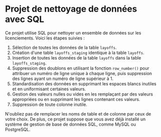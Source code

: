 # Projet de nettoyage de données avec SQL

Ce projet utilise SQL pour nettoyer un ensemble de données sur les licenciements. Voici les étapes suivies :

1. Sélection de toutes les données de la table `layoffs`.
2. Création d'une table `layoffs_staging` identique à la table `layoffs`.
3. Insertion de toutes les données de la table `layoffs` dans la table `layoffs_staging`.
4. Suppression des doublons en utilisant la fonction `row_number()` pour attribuer un numéro de ligne unique à chaque ligne, puis suppression des lignes ayant un numéro de ligne supérieur à 1.
5. Standardisation des données en supprimant les espaces blancs inutiles et en uniformisant certaines valeurs.
6. Gestion des valeurs nulles ou vides en les remplaçant par des valeurs appropriées ou en supprimant les lignes contenant ces valeurs.
7. Suppression de toute colonne inutile.

N'oubliez pas de remplacer les noms de table et de colonne par ceux de votre choix. De plus, ce projet suppose que vous avez déjà installé un système de gestion de base de données SQL, comme MySQL ou PostgreSQL.
